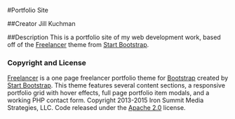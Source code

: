 #Portfolio Site

##Creator
Jill Kuchman

##Description
This is a portfolio site of my web development work, based off of the [Freelancer](http://startbootstrap.com/template-overviews/freelancer/) theme from [Start Bootstrap](http://startbootstrap.com/).

### Copyright and License
[Freelancer](http://startbootstrap.com/template-overviews/freelancer/) is a one page freelancer portfolio theme for [Bootstrap](http://getbootstrap.com/) created by [Start Bootstrap](http://startbootstrap.com/). This theme features several content sections, a responsive portfolio grid with hover effects, full page portfolio item modals, and a working PHP contact form.
Copyright 2013-2015 Iron Summit Media Strategies, LLC. Code released under the [Apache 2.0](https://github.com/IronSummitMedia/startbootstrap-freelancer/blob/gh-pages/LICENSE) license.
